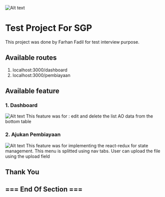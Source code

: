 ![Alt text](https://encrypted-tbn0.gstatic.com/images?q=tbn:ANd9GcROCWlhaz5oU1sKflcApE57uNcMhTZOdVSFS9zWfwCumnyzxgtPRAbr8c-4uBdBWKN2GQk&usqp=CAU)

# Test Project For SGP

This project was done by Farhan Fadil for test interview purpose.

## Available routes

1. localhost:3000/dashboard
2. localhost:3000/pembiayaan

## Available feature

### 1. Dashboard
![Alt text](https://i.ibb.co/8NdDcxB/dashboard.png)
This feature was for : edit and delete the list AO data from the bottom table

### 2. Ajukan Pembiayaan
![Alt text](https://i.ibb.co/GdSV3qJ/penyaringan.png)
This feature was for implementing the react-redux for state management. This menu is splitted using nav tabs. User can upload the file using the upload field

## Thank You

## === End Of Section ===
